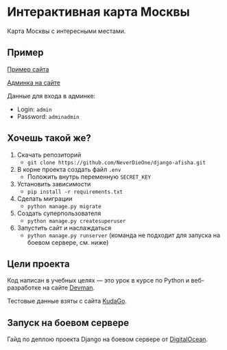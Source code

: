 # Интерактивная карта Москвы

Карта Москвы с интересными местами.


## Пример
[Пример сайта](http://neverdieone.pythonanywhere.com/map)

[Админка на сайте](http://neverdieone.pythonanywhere.com/admin)

Данные для входа в админке:
* Login: `admin`
* Password: `adminadmin`

## Хочешь такой же?

1. Скачать репозиторий
    * `git clone https://github.com/NeverDieOne/django-afisha.git`
2. В корне проекта создать файл `.env`
    * Положить внутрь переменную `SECRET_KEY`
3. Установить зависимости
    * `pip install -r requirements.txt`
4. Сделать миграции
    * `python manage.py migrate`
5. Создать суперпользователя
    * `python manage.py createsuperuser`
6. Запустить сайт и наслаждаться
    * `python manage.py runserver` (команда не подходит для запуска на боевом сервере, см. ниже)
    
## Цели проекта

Код написан в учебных целях — это урок в курсе по Python и веб-разработке на сайте [Devman](https://dvmn.org).

Тестовые данные взяты с сайта [KudaGo](https://kudago.com).


## Запуск на боевом сервере

Гайд по деплою проекта Django на боевом сервере от [DigitalOcean](https://www.digitalocean.com/community/tutorials/how-to-set-up-django-with-postgres-nginx-and-gunicorn-on-ubuntu-18-04).
